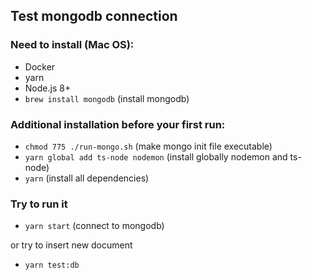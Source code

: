 ## Test mongodb connection

### Need to install (Mac OS):

- Docker
- yarn
- Node.js 8+
- `brew install mongodb` (install mongodb)

### Additional installation before your first run:

- `chmod 775 ./run-mongo.sh` (make mongo init file executable)
- `yarn global add ts-node nodemon` (install globally nodemon and ts-node)
- `yarn` (install all dependencies)

### Try to run it

- `yarn start` (connect to mongodb)

or try to insert new document  

- `yarn test:db` 
